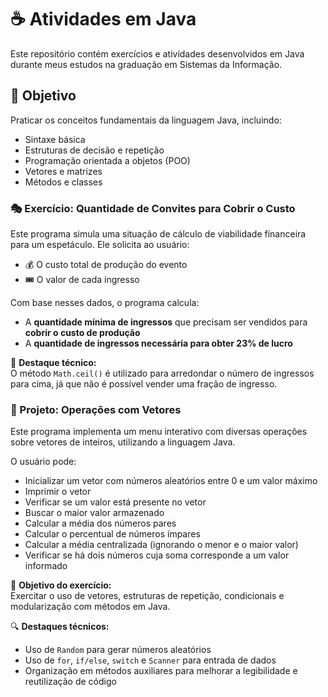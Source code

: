 # ☕ Atividades em Java

Este repositório contém exercícios e atividades desenvolvidos em Java durante meus estudos na graduação em Sistemas da Informação.

## 🧠 Objetivo

Praticar os conceitos fundamentais da linguagem Java, incluindo:
- Sintaxe básica
- Estruturas de decisão e repetição
- Programação orientada a objetos (POO)
- Vetores e matrizes
- Métodos e classes

### 🎭 Exercício: Quantidade de Convites para Cobrir o Custo

Este programa simula uma situação de cálculo de viabilidade financeira para um espetáculo. Ele solicita ao usuário:

- 💰 O custo total de produção do evento  
- 🎟️ O valor de cada ingresso  

Com base nesses dados, o programa calcula:

- A **quantidade mínima de ingressos** que precisam ser vendidos para **cobrir o custo de produção**
- A **quantidade de ingressos necessária para obter 23% de lucro**

📌 **Destaque técnico:**  
O método `Math.ceil()` é utilizado para arredondar o número de ingressos para cima, já que não é possível vender uma fração de ingresso.


### 🧮 Projeto: Operações com Vetores

Este programa implementa um menu interativo com diversas operações sobre vetores de inteiros, utilizando a linguagem Java.

O usuário pode:

- Inicializar um vetor com números aleatórios entre 0 e um valor máximo
- Imprimir o vetor
- Verificar se um valor está presente no vetor
- Buscar o maior valor armazenado
- Calcular a média dos números pares
- Calcular o percentual de números ímpares
- Calcular a média centralizada (ignorando o menor e o maior valor)
- Verificar se há dois números cuja soma corresponde a um valor informado

🧠 **Objetivo do exercício:**  
Exercitar o uso de vetores, estruturas de repetição, condicionais e modularização com métodos em Java.

🔍 **Destaques técnicos:**
- Uso de `Random` para gerar números aleatórios
- Uso de `for`, `if/else`, `switch` e `Scanner` para entrada de dados
- Organização em métodos auxiliares para melhorar a legibilidade e reutilização de código

